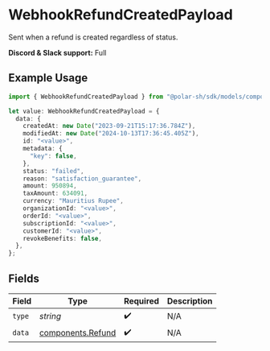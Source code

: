 # WebhookRefundCreatedPayload

Sent when a refund is created regardless of status.

**Discord & Slack support:** Full

## Example Usage

```typescript
import { WebhookRefundCreatedPayload } from "@polar-sh/sdk/models/components";

let value: WebhookRefundCreatedPayload = {
  data: {
    createdAt: new Date("2023-09-21T15:17:36.784Z"),
    modifiedAt: new Date("2024-10-13T17:36:45.405Z"),
    id: "<value>",
    metadata: {
      "key": false,
    },
    status: "failed",
    reason: "satisfaction_guarantee",
    amount: 950894,
    taxAmount: 634091,
    currency: "Mauritius Rupee",
    organizationId: "<value>",
    orderId: "<value>",
    subscriptionId: "<value>",
    customerId: "<value>",
    revokeBenefits: false,
  },
};
```

## Fields

| Field                                                  | Type                                                   | Required                                               | Description                                            |
| ------------------------------------------------------ | ------------------------------------------------------ | ------------------------------------------------------ | ------------------------------------------------------ |
| `type`                                                 | *string*                                               | :heavy_check_mark:                                     | N/A                                                    |
| `data`                                                 | [components.Refund](../../models/components/refund.md) | :heavy_check_mark:                                     | N/A                                                    |